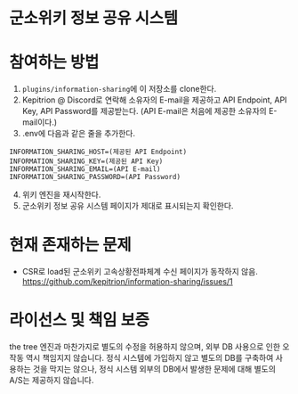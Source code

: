 # 군소위키 정보 공유 시스템
# 참여하는 방법
1. `plugins/information-sharing`에 이 저장소를 clone한다.
2. Kepitrion @ Discord로 연락해 소유자의 E-mail을 제공하고 API Endpoint, API Key, API Password를 제공받는다. (API E-mail은 처음에 제공한 소유자의 E-mail이다.)
3. .env에 다음과 같은 줄을 추가한다.
```env
INFORMATION_SHARING_HOST=(제공된 API Endpoint)
INFORMATION_SHARING_KEY=(제공된 API Key)
INFORMATION_SHARING_EMAIL=(API E-mail)
INFORMATION_SHARING_PASSWORD=(API Password)
```
4. 위키 엔진을 재시작한다.
5. 군소위키 정보 공유 시스템 페이지가 제대로 표시되는지 확인한다.
# 현재 존재하는 문제
* CSR로 load된 군소위키 고속상황전파체계 수신 페이지가 동작하지 않음. https://github.com/kepitrion/information-sharing/issues/1
# 라이선스 및 책임 보증
the tree 엔진과 마찬가지로 별도의 수정을 허용하지 않으며, 외부 DB 사용으로 인한 오작동 역시 책임지지 않습니다. 정식 시스템에 가입하지 않고 별도의 DB를 구축하여 사용하는 것을 막지는 않으나, 정식 시스템 외부의 DB에서 발생한 문제에 대해 별도의 A/S는 제공하지 않습니다.
